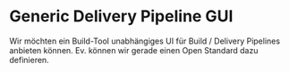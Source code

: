 # Generic Delivery Pipeline GUI

Wir möchten ein Build-Tool unabhängiges UI für Build / Delivery Pipelines anbieten können.
Ev. können wir gerade einen Open Standard dazu definieren.